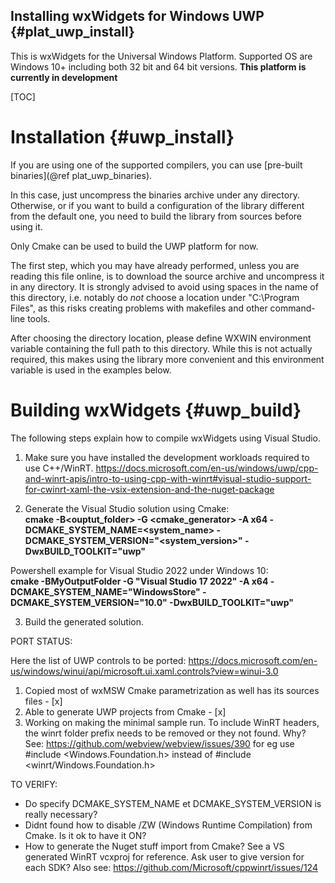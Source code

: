 Installing wxWidgets for Windows UWP      {#plat_uwp_install}
------------------------------------

This is wxWidgets for the Universal Windows Platform.
Supported OS are Windows 10+ including both 32 bit and 64 bit versions.
**This platform is currently in development**

[TOC]

Installation                           {#uwp_install}
============

If you are using one of the supported compilers, you can use
[pre-built binaries](@ref plat_uwp_binaries).

In this case, just uncompress the binaries archive under any directory.
Otherwise, or if you want to build a configuration of the library
different from the default one, you need to build the library from
sources before using it.

Only Cmake can be used to build the UWP platform for now.

The first step, which you may have already performed, unless you are
reading this file online, is to download the source archive and
uncompress it in any directory. It is strongly advised to avoid using
spaces in the name of this directory, i.e. notably do *not* choose a
location under "C:\Program Files", as this risks creating problems
with makefiles and other command-line tools.

After choosing the directory location, please define WXWIN environment
variable containing the full path to this directory. While this is not
actually required, this makes using the library more convenient and
this environment variable is used in the examples below.


Building wxWidgets                     {#uwp_build}
==================

The following steps explain how to compile wxWidgets using Visual Studio.


1) Make sure you have installed the development workloads required to use C++/WinRT. 
https://docs.microsoft.com/en-us/windows/uwp/cpp-and-winrt-apis/intro-to-using-cpp-with-winrt#visual-studio-support-for-cwinrt-xaml-the-vsix-extension-and-the-nuget-package  

2) Generate the Visual Studio solution using Cmake:  
**cmake -B<ouptut_folder> -G <cmake_generator> -A x64 -DCMAKE_SYSTEM_NAME=<system_name> -DCMAKE_SYSTEM_VERSION="<system_version>" -DwxBUILD_TOOLKIT="uwp"**  

Powershell example for Visual Studio 2022 under Windows 10:  
**cmake -BMyOutputFolder -G "Visual Studio 17 2022" -A x64 -DCMAKE_SYSTEM_NAME="WindowsStore" -DCMAKE_SYSTEM_VERSION="10.0" -DwxBUILD_TOOLKIT="uwp"**  
  

3) Build the generated solution.

  

PORT STATUS:

Here the list of UWP controls to be ported:
https://docs.microsoft.com/en-us/windows/winui/api/microsoft.ui.xaml.controls?view=winui-3.0

1) Copied most of wxMSW Cmake parametrization as well has its sources files - [x]
2) Able to generate UWP projects from Cmake - [x]
3) Working on making the minimal sample run. To include WinRT headers, the winrt folder prefix needs to be removed or they not found. Why?
   See: https://github.com/webview/webview/issues/390
   for eg use #include <Windows.Foundation.h> instead of #include <winrt/Windows.Foundation.h>

TO VERIFY:
- Do specify DCMAKE_SYSTEM_NAME et DCMAKE_SYSTEM_VERSION is really necessary?
- Didnt found how to disable /ZW (Windows Runtime Compilation) from Cmake. Is it ok to have it ON?
- How to generate the Nuget stuff import from Cmake? See a VS generated WinRT vcxproj for reference. Ask user to give version for each SDK?
  Also see: https://github.com/Microsoft/cppwinrt/issues/124
